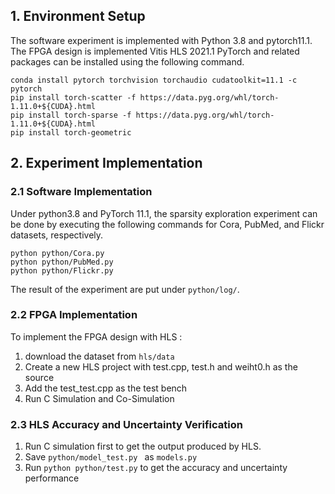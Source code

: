 ## 1. Environment Setup
The software experiment is implemented with Python 3.8 and pytorch11.1.   
The FPGA design is implemented Vitis HLS 2021.1
PyTorch and related packages can be installed using the following command.
```
conda install pytorch torchvision torchaudio cudatoolkit=11.1 -c pytorch
pip install torch-scatter -f https://data.pyg.org/whl/torch-1.11.0+${CUDA}.html
pip install torch-sparse -f https://data.pyg.org/whl/torch-1.11.0+${CUDA}.html
pip install torch-geometric
```
## 2. Experiment Implementation
### 2.1 Software Implementation
Under python3.8 and PyTorch 11.1, 
the sparsity exploration experiment can be done by executing the following commands for Cora, PubMed, and Flickr datasets, respectively.
```
python python/Cora.py
python python/PubMed.py
python python/Flickr.py
```
The result of the experiment are put under ```python/log/```.

### 2.2 FPGA Implementation
To implement the FPGA design with HLS :   

1. download the dataset from  ```hls/data```
2. Create a new HLS project with test.cpp, test.h and weiht0.h as the source
3. Add the test_test.cpp as the test bench
4. Run C Simulation and Co-Simulation


### 2.3 HLS Accuracy and Uncertainty Verification 
1. Run C simulation first to get the output produced by HLS.
2. Save ```python/model_test.py ``` as ```models.py```
2. Run ```python python/test.py``` to get the accuracy and uncertainty performance



